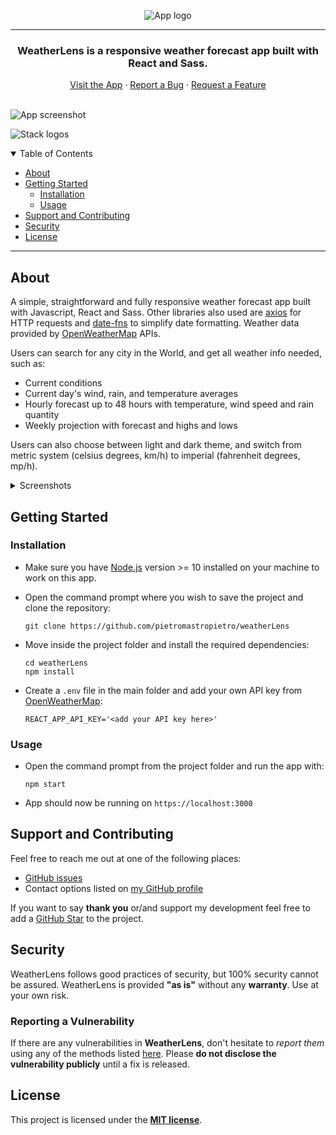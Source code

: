 <div align="center">

![App logo](https://i.ibb.co/jkJCm8p/logo.png)

</div>

---

<div align="center">

### WeatherLens is a responsive weather forecast app built with React and Sass.

</div>

<div align="center">
  <a href="">Visit the App</a>
  ·
  <a href="https://github.com/pietromastropietro/weatherLens/issues/new?assignees=&labels=bug&template=bug_report.md&title=%5BBUG%5D+">Report a Bug</a>
  ·
  <a href="https://github.com/pietromastropietro/weatherLens/issues/new?assignees=&labels=enhancement&template=feature_request.md&title=%5BFEAT%5D+">Request a Feature</a>
  <br />
  <br />
</div>

![App screenshot](https://i.ibb.co/N14zBRS/screen1.png)

![Stack logos](https://i.ibb.co/d7kmfML/logos.png)

<details open="open">
<summary>Table of Contents</summary>

- [About](#about)
- [Getting Started](#getting-started)
  - [Installation](#installation)
  - [Usage](#usage)
- [Support and Contributing](#support-and-contributing)
- [Security](#security)
- [License](#license)

</details>

---

## About

A simple, straightforward and fully responsive weather forecast app built with Javascript, React and Sass.
Other libraries also used are [axios](https://axios-http.com/) for HTTP requests and [date-fns](https://date-fns.org/) to simplify date formatting. Weather data provided by [OpenWeatherMap](https://openweathermap.org/api) APIs. 

Users can search for any city in the World, and get all weather info needed, such as: 

- Current conditions
- Current day's wind, rain, and temperature averages
- Hourly forecast up to 48 hours with temperature, wind speed and rain quantity
- Weekly projection with forecast and highs and lows

Users can also choose between light and dark theme, and switch from metric system (celsius degrees, km/h) to imperial (fahrenheit degrees, mp/h).

<details>
<summary>Screenshots</summary>
<br>
Light theme
  
![screenshot](https://i.ibb.co/N9JRkRt/screen2.png)
</details>

## Getting Started

### Installation

- Make sure you have [Node.js](https://nodejs.org/en/) version >= 10 installed on your machine to work on this app.

- Open the command prompt where you wish to save the project and clone the repository:
    
  `git clone https://github.com/pietromastropietro/weatherLens`

- Move inside the project folder and install the required dependencies:

  ```
  cd weatherLens
  npm install
  ```

- Create a `.env` file in the main folder and add your own API key from [OpenWeatherMap](https://openweathermap.org/api):

  `REACT_APP_API_KEY='<add your API key here>'`

### Usage

- Open the command prompt from the project folder and run the app with:

    `npm start`

- App should now be running on `https://localhost:3000`

## Support and Contributing

Feel free to reach me out at one of the following places:

- [GitHub issues](https://github.com/pietromastropietro/weatherLens/issues/)
- Contact options listed on [my GitHub profile](https://github.com/pietromastropietro)


If you want to say **thank you** or/and support my development feel free to add a [GitHub Star](https://github.com/pietromastropietro/weatherLens) to the project.

## Security

WeatherLens follows good practices of security, but 100% security cannot be assured.
WeatherLens is provided **"as is"** without any **warranty**. Use at your own risk.


### Reporting a Vulnerability

If there are any vulnerabilities in **WeatherLens**, don't hesitate to _report them_ using any of the methods listed [here](https://github.com/pietromastropietro/weatherLens#support-and-contributing).
Please **do not disclose the vulnerability publicly** until a fix is released.

## License

This project is licensed under the **[MIT license](LICENSE)**.
